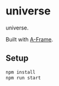 # universe

universe.

Built with [A-Frame](https://aframe.io).

## Setup

```sh
npm install
npm run start
```
